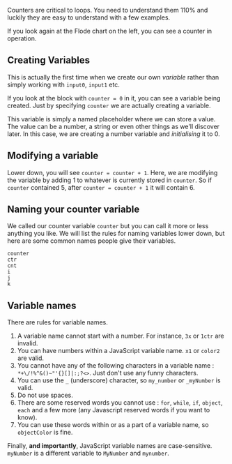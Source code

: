 Counters are critical to loops. You need to understand them 110% and luckily they are easy to understand with a few examples.

If you look again at the Flode chart on the left, you can see a counter in operation.

## Creating Variables
This is actually the first time when we create our own *variable* rather than simply working with `input0`, `input1` etc.

If you look at the block with `counter = 0` in it, you can see a variable being created. Just by specifying `counter` we are actually creating a variable.

This variable is simply a named placeholder where we can store a value. The value can be a number, a string or even other things as we'll discover later. In this case, we are creating a number variable and *initialising* it to 0.

## Modifying a variable
Lower down, you will see `counter = counter + 1`. Here, we are modifying the variable by adding 1 to whatever is currently stored in `counter`. So if `counter` contained 5, after `counter = counter + 1` it will contain 6.

## Naming your counter variable
We called our counter variable `counter` but you can call it more or less anything you like. We will list the rules for naming variables lower down, but here are some common names people give their variables.

```
counter
ctr
cnt
i
j
k
```

## Variable names
There are rules for variable names. 

1. A variable name cannot start with a number. For instance, `3x` or `1ctr` are invalid.
1. You can have numbers within a JavaScript variable name. `x1` or `color2` are valid.
1. You cannot have any of the following characters in a variable name : `*+\/!%^&()~"'{}[]|:;?<>`. Just don't use any funny characters.
1. You can use the `_` (underscore) character, so `my_number` or `_myNumber` is valid.
1. Do not use spaces.
1. There are some reserved words you cannot use : `for`, `while`, `if`, `object`, `each` and a few more (any Javascript reserved words if you want to know).
1. You can use these words within or as a part of a variable name, so `objectColor` is fine.

Finally, **and importantly**, JavaScript variable names are case-sensitive. `myNumber` is a different variable to `MyNumber` and `mynumber`.

